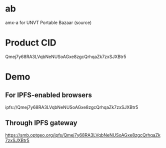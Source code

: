 # ab
amx-a for UNVT Portable Bazaar (source)

# Product CID
Qmej7y68RA3LVqbNeNUSoAGxe8zgcQrhqaZk7zxSJXBtr5

# Demo
## For IPFS-enabled browsers
ipfs://Qmej7y68RA3LVqbNeNUSoAGxe8zgcQrhqaZk7zxSJXBtr5

## Through IPFS gateway
https://smb.optgeo.org/ipfs/Qmej7y68RA3LVqbNeNUSoAGxe8zgcQrhqaZk7zxSJXBtr5

